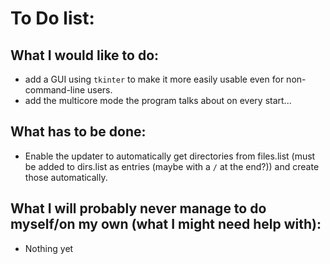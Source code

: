 # To Do list:
## What I would like to do:   
* add a GUI using `tkinter` to make it more easily usable even for non-command-line users. 
* add the multicore mode the program talks about on every start...   
## What has to be done:
* Enable the updater to automatically get directories from files.list (must be added to dirs.list as entries (maybe with a `/` at the end?)) and create those automatically.
## What I will probably never manage to do myself/on my own (what I might need help with):
* Nothing yet
